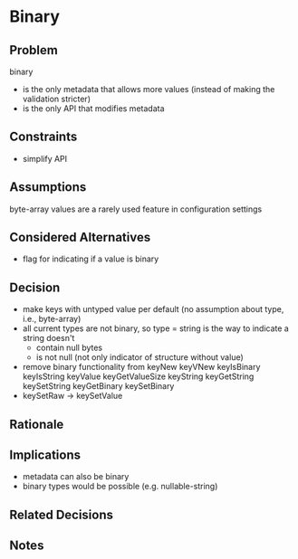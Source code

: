 # Binary

## Problem

binary

- is the only metadata that allows more values (instead of making the validation stricter)
- is the only API that modifies metadata

## Constraints

- simplify API

## Assumptions

byte-array values are a rarely used feature in configuration settings

## Considered Alternatives

- flag for indicating if a value is binary

## Decision

- make keys with untyped value per default (no assumption about type, i.e., byte-array)
- all current types are not binary, so type = string is the way to indicate a string doesn't
  - contain null bytes
  - is not null (not only indicator of structure without value)
- remove binary functionality from keyNew keyVNew keyIsBinary keyIsString keyValue keyGetValueSize keyString keyGetString keySetString keyGetBinary keySetBinary
- keySetRaw -> keySetValue

## Rationale

## Implications

- metadata can also be binary
- binary types would be possible (e.g. nullable-string)

## Related Decisions

## Notes
